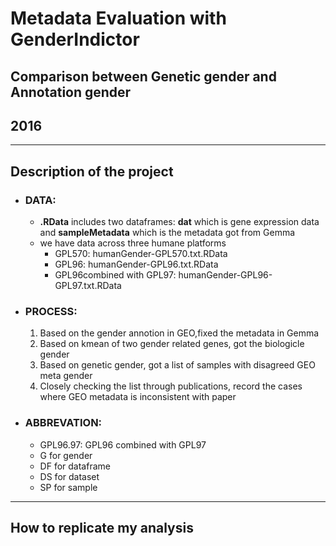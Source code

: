 # Metadata Evaluation with GenderIndictor
## Comparison between Genetic gender and Annotation gender
## 2016
---

## Description of the project
* ### DATA: 
    * **.RData** includes two dataframes: **dat** which is gene expression data and **sampleMetadata** which is the metadata got from Gemma 
    * we have data across three humane platforms 
        * GPL570: humanGender-GPL570.txt.RData
        * GPL96: humanGender-GPL96.txt.RData
        * GPL96combined with GPL97: humanGender-GPL96-GPL97.txt.RData
    
* ### PROCESS:
    1. Based on the gender annotion in GEO,fixed the metadata in Gemma
    2. Based on kmean of two gender related genes, got the biologicle gender
    3. Based on genetic gender, got a list of samples with disagreed GEO meta gender
    4. Closely checking the list through publications, record the cases where GEO metadata is inconsistent with paper
   
* ### ABBREVATION: 
    * GPL96.97: GPL96 combined with GPL97
    * G for gender 
    * DF for dataframe 
    * DS for dataset  
    * SP for sample

---

## How to replicate my analysis
